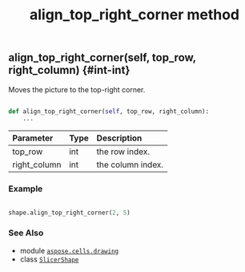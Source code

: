 ﻿---
title: align_top_right_corner method
second_title: Aspose.Cells for Python via .NET API References
description: 
type: docs
weight: 30
url: /aspose.cells.drawing/slicershape/align_top_right_corner/
is_root: false
---

## align_top_right_corner(self, top_row, right_column) {#int-int}

Moves the picture to the top-right corner.



```python

def align_top_right_corner(self, top_row, right_column):
    ...
```


| Parameter | Type | Description |
| :- | :- | :- |
| top_row | int | the row index. |
| right_column | int | the column index. |

### Example 


```python

shape.align_top_right_corner(2, 5)

```



### See Also
* module [`aspose.cells.drawing`](../../)
* class [`SlicerShape`](/cells/python-net/aspose.cells.drawing/slicershape)
